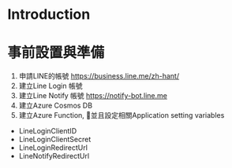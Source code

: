 # Introduction
# 事前設置與準備
1. 申請LINE的帳號
https://business.line.me/zh-hant/
2. 建立Line Login 帳號
3. 建立Line Notify 帳號
https://notify-bot.line.me
4. 建立Azure Cosmos DB
5. 建立Azure Function, 並且設定相關Application setting variables
* LineLoginClientID
* LineLoginClientSecret
* LineLoginRedirectUrl
* LineNotifyRedirectUrl
